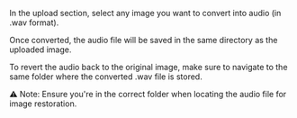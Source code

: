 In the upload section, select any image you want to convert into audio (in .wav format).

Once converted, the audio file will be saved in the same directory as the uploaded image.

To revert the audio back to the original image, make sure to navigate to the same folder where the converted .wav file is stored.

⚠️ Note: Ensure you're in the correct folder when locating the audio file for image restoration.

